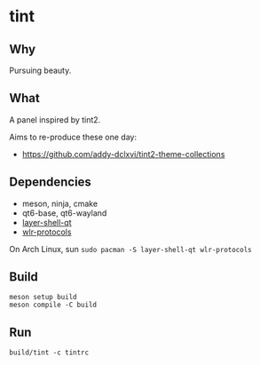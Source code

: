 # tint

## Why

Pursuing beauty.

## What

A panel inspired by tint2.

Aims to re-produce these one day:
- https://github.com/addy-dclxvi/tint2-theme-collections

## Dependencies

- meson, ninja, cmake
- qt6-base, qt6-wayland
- [layer-shell-qt]
- [wlr-protocols]

On Arch Linux, sun `sudo pacman -S layer-shell-qt wlr-protocols`

[layer-shell-qt]: https://invent.kde.org/plasma/layer-shell-qt
[wlr-protocols]: https://repology.org/project/wlr-protocols/versions

## Build

```
meson setup build
meson compile -C build
```

## Run

```
build/tint -c tintrc
```


